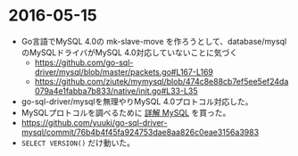 2016-05-15
==========

- Go言語でMySQL 4.0の mk-slave-move を作ろうとして、database/mysqlのMySQLドライバがMySQL 4.0対応していないことに気づく
  - https://github.com/go-sql-driver/mysql/blob/master/packets.go#L167-L169
  - https://github.com/ziutek/mymysql/blob/474c8e88cb7ef5ee5ef24da079a4e1fabba7b833/native/init.go#L33-L35
- go-sql-driver/mysqlを無理やりMySQL 4.0プロトコル対応した。
- MySQLプロトコルを調べるために [詳解 MySQL](https://www.oreilly.co.jp/books/9784873113432/) を買った。
- https://github.com/yuuki/go-sql-driver-mysql/commit/76b4b4f45fa924753dae8aa826c0eae3156a3983
- `SELECT VERSION()` だけ動いた。
